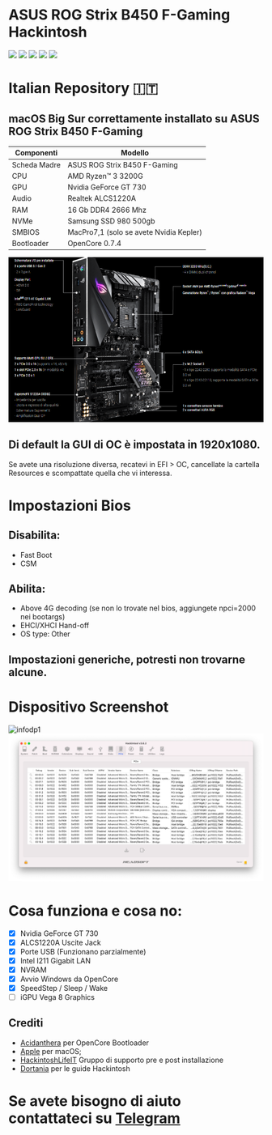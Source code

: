 # ASUS ROG Strix B450 F-Gaming Hackintosh
[![](https://img.shields.io/badge/Gitter%20HL%20Community-Chat-informational?style=flat&logo=gitter&logoColor=white&color=ed1965)](https://gitter.im/Hackintosh-Life-IT/community)
[![](https://img.shields.io/badge/Repository-SASATech-informational?style=flat&logo=apple&logoColor=white&color=9debeb)](https://github.com/SASA-Tech?tab=repositories)
[![](https://img.shields.io/badge/Telegram-HackintoshLifeIT-informational?style=flat&logo=telegram&logoColor=white&color=5fb659)](https://t.me/HackintoshLife_it)
[![](https://img.shields.io/badge/Facebook-HackintoshLifeIT-informational?style=flat&logo=facebook&logoColor=white&color=3a4dc9)](https://www.facebook.com/hackintoshlife/)
[![](https://img.shields.io/badge/Instagram-HackintoshLifeIT-informational?style=flat&logo=instagram&logoColor=white&color=8a178a)](https://www.instagram.com/hackintoshlife.it_official/)

# Italian Repository 🇮🇹
## macOS Big Sur correttamente installato su ASUS ROG Strix B450 F-Gaming

| Componenti       | Modello                                 |
| ---------------- | ----------------------------------------|
| Scheda Madre     | ASUS ROG Strix B450 F-Gaming            | 
| CPU              | AMD Ryzen™ 3 3200G                      | 
| GPU              | Nvidia GeForce GT 730                   |
| Audio            | Realtek ALCS1220A                       |
| RAM              | 16 Gb DDR4 2666 Mhz                     |
| NVMe             | Samsung SSD 980 500gb                   |
| SMBIOS           | MacPro7,1 (solo se avete Nvidia Kepler) |
| Bootloader       | OpenCore 0.7.4                          |

![infodp1](./Screenshot/Mobo.png)

## Di default la GUI di OC è impostata in 1920x1080.
Se avete una risoluzione diversa, recatevi in EFI > OC, cancellate la cartella Resources e scompattate quella che vi interessa.

# Impostazioni Bios

## Disabilita:

- Fast Boot
- CSM

## Abilita:

- Above 4G decoding (se non lo trovate nel bios, aggiungete npci=2000 nei bootargs)
- EHCI/XHCI Hand-off
- OS type: Other

## Impostazioni generiche, potresti non trovarne alcune.
  
# Dispositivo Screenshot
![infodp1](./Screenshot/Peripherials.png)
![infodp2](./Screenshot/PCIe.png)

# Cosa funziona e cosa no:
- [x] Nvidia GeForce GT 730
- [x] ALCS1220A Uscite Jack
- [x] Porte USB (Funzionano parzialmente)
- [x] Intel I211 Gigabit LAN
- [x] NVRAM
- [x] Avvio Windows da OpenCore
- [x] SpeedStep / Sleep / Wake
- [ ] iGPU Vega 8 Graphics

## Crediti

- [Acidanthera](https://github.com/acidanthera) per OpenCore Bootloader
- [Apple](https://apple.com) per macOS;
- [HackintoshLifeIT](https://github.com/Hackintoshlifeit) Gruppo di supporto pre e post installazione
- [Dortania](https://github.com/dortania) per le guide Hackintosh

# Se avete bisogno di aiuto contattateci su [Telegram](https://t.me/HackintoshLife_it)
